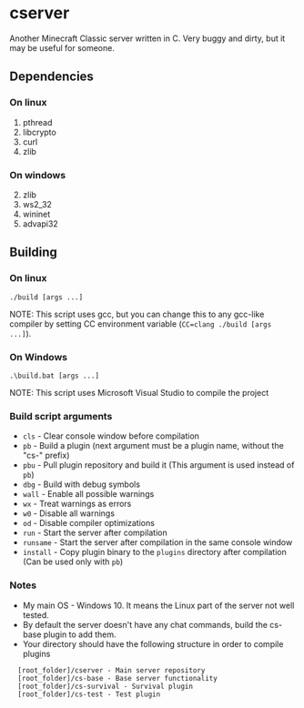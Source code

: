 # cserver
Another Minecraft Classic server written in C. Very buggy and dirty, but it may be useful for someone.

## Dependencies

### On linux
1. pthread
2. libcrypto
3. curl
4. zlib

### On windows
2. zlib
3. ws2_32
4. wininet
5. advapi32

## Building

### On linux
``./build [args ...]``

NOTE: This script uses gcc, but you can change this to any gcc-like compiler by setting CC environment variable (``CC=clang ./build [args ...]``).

### On Windows
``.\build.bat [args ...]``

NOTE: This script uses Microsoft Visual Studio to compile the project

### Build script arguments
* ``cls`` - Clear console window before compilation
* ``pb`` - Build a plugin (next argument must be a plugin name, without the "cs-" prefix)
* ``pbu`` - Pull plugin repository and build it (This argument is used instead of ``pb``)
* ``dbg`` - Build with debug symbols
* ``wall`` - Enable all possible warnings
* ``wx`` - Treat warnings as errors
* ``w0`` - Disable all warnings
* ``od`` - Disable compiler optimizations
* ``run`` - Start the server after compilation
* ``runsame`` - Start the server after compilation in the same console window
* ``install`` - Copy plugin binary to the ``plugins`` directory after compilation (Can be used only with ``pb``)

### Notes
* My main OS - Windows 10. It means the Linux part of the server not well tested.
* By default the server doesn't have any chat commands, build the cs-base plugin to add them.
* Your directory should have the following structure in order to compile plugins
```
  [root_folder]/cserver - Main server repository
  [root_folder]/cs-base - Base server functionality
  [root_folder]/cs-survival - Survival plugin
  [root_folder]/cs-test - Test plugin
```
